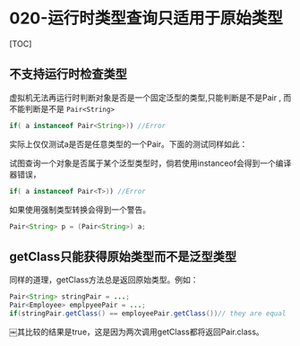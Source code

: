 # 020-运行时类型查询只适用于原始类型

[TOC]

## 不支持运行时检查类型

虚拟机无法再运行时判断对象是否是一个固定泛型的类型,只能判断是不是Pair , 而不能判断是不是 `Pair<String>`

```java
if( a instanceof Pair<String>)) //Error
```

实际上仅仅测试a是否是任意类型的一个Pair。下面的测试同样如此：

试图查询一个对象是否属于某个泛型类型时，倘若使用instanceof会得到一个编译器错误，

```java
if( a instanceof Pair<T>)) //Error
```

如果使用强制类型转换会得到一个警告。

```java
Pair<String> p = (Pair<String>) a;
```

## getClass只能获得原始类型而不是泛型类型

同样的道理，getClass方法总是返回原始类型。例如：

```java
Pair<String> stringPair = ...;
Pair<Employee> emplpyeePair = ...;
if(stringPair.getClass() == employeePair.getClass())// they are equal
```

￼其比较的结果是true，这是因为两次调用getClass都将返回Pair.class。

